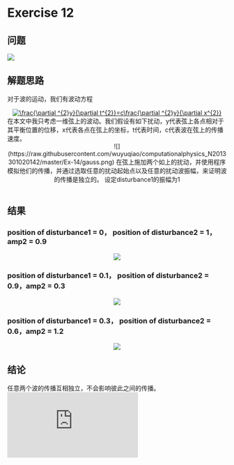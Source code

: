 # Exercise 12
## 问题
![](https://github.com/lopo70/Computational_Physics_N2015301020170/blob/master/Exercise%2012/%E6%8D%95%E8%8E%B7.PNG)
## 解题思路
对于波的运动，我们有波动方程

<div align=center>
<a href="http://www.codecogs.com/eqnedit.php?latex=\frac{\partial&space;^{2}y}{\partial&space;t^{2}}=c\frac{\partial&space;^{2}y}{\partial&space;x^{2}}" target="_blank"><img src="http://latex.codecogs.com/gif.latex?\frac{\partial&space;^{2}y}{\partial&space;t^{2}}=c\frac{\partial&space;^{2}y}{\partial&space;x^{2}}" title="\frac{\partial ^{2}y}{\partial t^{2}}=c\frac{\partial ^{2}y}{\partial x^{2}}" /></a>
  
<div align=left>
在本文中我只考虑一维弦上的波动。我们假设有如下扰动，y代表弦上各点相对于其平衡位置的位移，x代表各点在弦上的坐标，t代表时间，c代表波在弦上的传播速度。
<div align=center>
![](https://raw.githubusercontent.com/wuyuqiao/computationalphysics_N2013301020142/master/Ex-14/gauss.png)
在弦上施加两个如上的扰动，并使用程序模拟他们的传播，并通过选取任意的扰动起始点以及任意的扰动波振幅，来证明波的传播是独立的。
设定disturbance1的振幅为1

<div align=left>  

## 结果
### position of disturbance1 = 0， position of disturbance2 = 1，amp2 = 0.9
<div align=center>

![](https://github.com/lopo70/Computational_Physics_N2015301020170/blob/master/Exercise%2012/1.gif)
<div align=left> 

### position of disturbance1 = 0.1， position of disturbance2 = 0.9，amp2 = 0.3
<div align=center>

![](https://github.com/lopo70/Computational_Physics_N2015301020170/blob/master/Exercise%2012/2.gif)
<div align=left> 

### position of disturbance1 = 0.3， position of disturbance2 = 0.6，amp2 = 1.2
<div align=center>

![](https://github.com/lopo70/Computational_Physics_N2015301020170/blob/master/Exercise%2012/3.gif)
<div align=left> 

## 结论
任意两个波的传播互相独立，不会影响彼此之间的传播。
![源代码](https://raw.githubusercontent.com/lopo70/Computational_Physics_N2015301020170/master/Exercise%2012/1.py)


